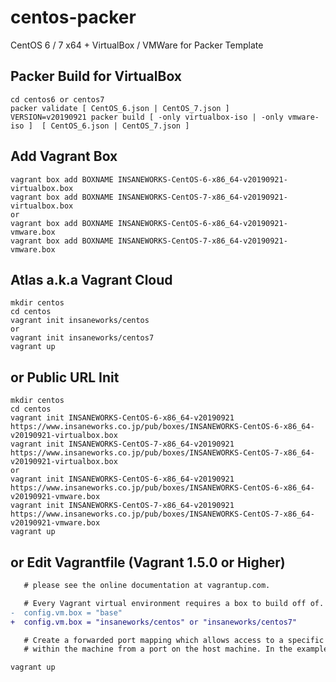 centos-packer
=============

CentOS 6 / 7 x64 + VirtualBox / VMWare for Packer Template

## Packer Build for VirtualBox

```
cd centos6 or centos7
packer validate [ CentOS_6.json | CentOS_7.json ]
VERSION=v20190921 packer build [ -only virtualbox-iso | -only vmware-iso ]  [ CentOS_6.json | CentOS_7.json ]
```

## Add Vagrant Box

```
vagrant box add BOXNAME INSANEWORKS-CentOS-6-x86_64-v20190921-virtualbox.box
vagrant box add BOXNAME INSANEWORKS-CentOS-7-x86_64-v20190921-virtualbox.box
or
vagrant box add BOXNAME INSANEWORKS-CentOS-6-x86_64-v20190921-vmware.box
vagrant box add BOXNAME INSANEWORKS-CentOS-7-x86_64-v20190921-vmware.box
```

## Atlas a.k.a Vagrant Cloud

```
mkdir centos
cd centos
vagrant init insaneworks/centos
or
vagrant init insaneworks/centos7
vagrant up
```


## or Public URL Init

```
mkdir centos
cd centos
vagrant init INSANEWORKS-CentOS-6-x86_64-v20190921 https://www.insaneworks.co.jp/pub/boxes/INSANEWORKS-CentOS-6-x86_64-v20190921-virtualbox.box
vagrant init INSANEWORKS-CentOS-7-x86_64-v20190921 https://www.insaneworks.co.jp/pub/boxes/INSANEWORKS-CentOS-7-x86_64-v20190921-virtualbox.box
or
vagrant init INSANEWORKS-CentOS-6-x86_64-v20190921 https://www.insaneworks.co.jp/pub/boxes/INSANEWORKS-CentOS-6-x86_64-v20190921-vmware.box
vagrant init INSANEWORKS-CentOS-7-x86_64-v20190921 https://www.insaneworks.co.jp/pub/boxes/INSANEWORKS-CentOS-7-x86_64-v20190921-vmware.box
vagrant up
```

## or Edit Vagrantfile (Vagrant 1.5.0 or Higher)

```diff
   # please see the online documentation at vagrantup.com.

   # Every Vagrant virtual environment requires a box to build off of.
-  config.vm.box = "base"
+  config.vm.box = "insaneworks/centos" or "insaneworks/centos7"

   # Create a forwarded port mapping which allows access to a specific port
   # within the machine from a port on the host machine. In the example below,
```

```
vagrant up
```
